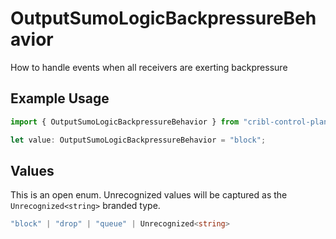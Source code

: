 # OutputSumoLogicBackpressureBehavior

How to handle events when all receivers are exerting backpressure

## Example Usage

```typescript
import { OutputSumoLogicBackpressureBehavior } from "cribl-control-plane/models";

let value: OutputSumoLogicBackpressureBehavior = "block";
```

## Values

This is an open enum. Unrecognized values will be captured as the `Unrecognized<string>` branded type.

```typescript
"block" | "drop" | "queue" | Unrecognized<string>
```